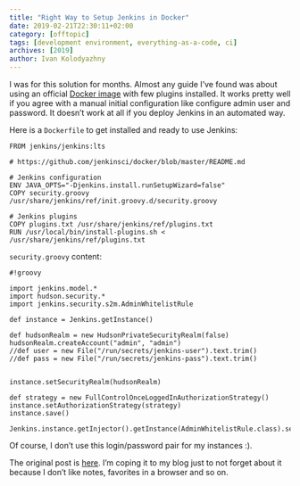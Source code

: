 ```yaml
---
title: "Right Way to Setup Jenkins in Docker"
date: 2019-02-21T22:30:11+02:00
category: [offtopic]
tags: [development environment, everything-as-a-code, ci]
archives: [2019]
author: Ivan Kolodyazhny
---
```


I was for this solution for months. Almost any guide I’ve found was about using
an official [Docker image](https://github.com/jenkinsci/docker) with few
plugins installed. It works pretty well if you agree with a manual initial
configuration like configure admin user and password. It doesn’t work at all if
you deploy Jenkins in an automated way.

Here is a `Dockerfile` to get installed and ready to use Jenkins:

```
FROM jenkins/jenkins:lts

# https://github.com/jenkinsci/docker/blob/master/README.md

# Jenkins configuration
ENV JAVA_OPTS="-Djenkins.install.runSetupWizard=false"
COPY security.groovy /usr/share/jenkins/ref/init.groovy.d/security.groovy

# Jenkins plugins
COPY plugins.txt /usr/share/jenkins/ref/plugins.txt
RUN /usr/local/bin/install-plugins.sh < /usr/share/jenkins/ref/plugins.txt

```

`security.groovy` content:

```
#!groovy

import jenkins.model.*
import hudson.security.*
import jenkins.security.s2m.AdminWhitelistRule

def instance = Jenkins.getInstance()

def hudsonRealm = new HudsonPrivateSecurityRealm(false)
hudsonRealm.createAccount("admin", "admin")
//def user = new File("/run/secrets/jenkins-user").text.trim()
//def pass = new File("/run/secrets/jenkins-pass").text.trim()


instance.setSecurityRealm(hudsonRealm)

def strategy = new FullControlOnceLoggedInAuthorizationStrategy()
instance.setAuthorizationStrategy(strategy)
instance.save()

Jenkins.instance.getInjector().getInstance(AdminWhitelistRule.class).setMasterKillSwitch(false)
```

Of course, I don’t use this login/password pair for my instances :).


The original post is
[here](https://technologyconversations.com/2017/06/16/automating-jenkins-docker-setup/comment-page-1/).
I’m coping it to my blog just to not forget about it because I don’t like
notes, favorites in a browser and so on.
